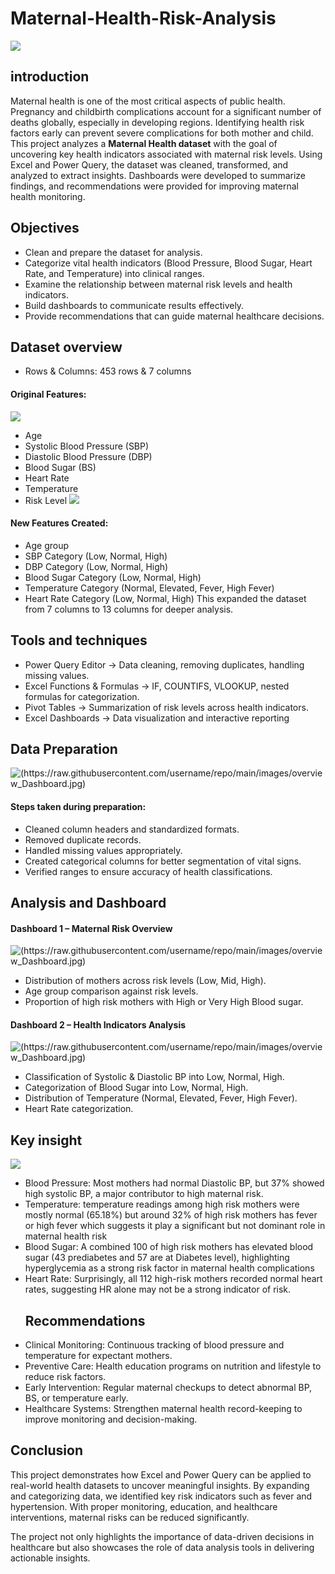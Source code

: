 # Maternal-Health-Risk-Analysis
![](maternal_health.jpg)

##	introduction

Maternal health is one of the most critical aspects of public health. Pregnancy and childbirth complications account for a significant number of deaths globally, especially in developing regions. Identifying health risk factors early can prevent severe complications for both mother and child.
This project analyzes a **Maternal Health dataset** with the goal of uncovering key health indicators associated with maternal risk levels. Using Excel and Power Query, the dataset was cleaned, transformed, and analyzed to extract insights. Dashboards were developed to summarize findings, and recommendations were provided for improving maternal health monitoring.

##  Objectives
- Clean and prepare the dataset for analysis.
- Categorize vital health indicators (Blood Pressure, Blood Sugar, Heart Rate, and Temperature) into clinical ranges.
- Examine the relationship between maternal risk levels and health indicators.
- Build dashboards to communicate results effectively.
- Provide recommendations that can guide maternal healthcare decisions.
##  Dataset overview
- Rows & Columns: 453 rows  & 7 columns
#### Original Features:
![](https://github.com/christopherstanleyobinna-rgb/Maternal-Health-Risk-Analysis/blob/main/Orignal_%20dataset.jpg)
- Age
- Systolic Blood Pressure (SBP)
- Diastolic Blood Pressure (DBP)
- Blood Sugar (BS)
- Heart Rate
- Temperature
- Risk Level
![](Orignal_dataset.jpg)
#### New Features Created:
- Age group
- SBP Category (Low, Normal, High)
- DBP Category (Low, Normal, High)
- Blood Sugar Category (Low, Normal, High)
- Temperature Category (Normal, Elevated, Fever, High Fever)
- Heart Rate Category (Low, Normal, High)
This expanded the dataset from 7 columns to 13 columns for deeper analysis.
## Tools and techniques
- Power Query Editor → Data cleaning, removing duplicates, handling missing values.
- Excel Functions & Formulas → IF, COUNTIFS, VLOOKUP, nested formulas for categorization.
- Pivot Tables → Summarization of risk levels across health indicators.
- Excel Dashboards → Data visualization and interactive reporting
  
## Data Preparation
![(https://raw.githubusercontent.com/username/repo/main/images/overview_Dashboard.jpg)](https://github.com/christopherstanleyobinna-rgb/Maternal-Health-Risk-Analysis/blob/main/Data_preparation.jpg)
#### Steps taken during preparation:
- Cleaned column headers and standardized formats.
- Removed duplicate records.
- Handled missing values appropriately.
- Created categorical columns for better segmentation of vital signs.
- Verified ranges to ensure accuracy of health classifications.
 ## Analysis and Dashboard
#### Dashboard 1 – Maternal Risk Overview
![(https://raw.githubusercontent.com/username/repo/main/images/overview_Dashboard.jpg)](https://github.com/christopherstanleyobinna-rgb/Maternal-Health-Risk-Analysis/blob/main/overview%20_dashboard.jpg)
- Distribution of mothers across risk levels (Low, Mid, High).
- Age group comparison against risk levels.
- Proportion of high risk mothers with High or Very High Blood sugar.
#### Dashboard 2 – Health Indicators Analysis
![(https://raw.githubusercontent.com/username/repo/main/images/overview_Dashboard.jpg)](https://github.com/christopherstanleyobinna-rgb/Maternal-Health-Risk-Analysis/blob/main/key_indicators.jpg)
- Classification of Systolic & Diastolic BP into Low, Normal, High.
- Categorization of Blood Sugar into Low, Normal, High.
- Distribution of Temperature (Normal, Elevated, Fever, High Fever).
- Heart Rate categorization.
## Key insight
![](https://github.com/christopherstanleyobinna-rgb/Maternal-Health-Risk-Analysis/blob/main/Analysis.jpg)
- Blood Pressure: Most mothers had normal Diastolic BP, but 37% showed high systolic BP, a major contributor to high maternal risk.
- Temperature: temperature readings among high risk mothers were mostly normal (65.18%) but around 32% of high risk mothers has fever or high fever which suggests it play a significant but not dominant role in maternal health risk
- Blood Sugar: A combined 100 of high risk mothers has elevated blood sugar (43 prediabetes and 57 are at Diabetes level), highlighting hyperglycemia as a strong risk factor in maternal health complications
- Heart Rate: Surprisingly, all 112 high-risk mothers recorded normal heart rates, suggesting HR alone may not be a strong indicator of risk.
  ## Recommendations
- Clinical Monitoring: Continuous tracking of blood pressure and temperature for expectant mothers.
- Preventive Care: Health education programs on nutrition and lifestyle to reduce risk factors.
- Early Intervention: Regular maternal checkups to detect abnormal BP, BS, or temperature early.
- Healthcare Systems: Strengthen maternal health record-keeping to improve monitoring and decision-making.
## Conclusion
This project demonstrates how Excel and Power Query can be applied to real-world health datasets to uncover meaningful insights. By expanding and categorizing data, we identified key risk indicators such as fever and hypertension. With proper monitoring, education, and healthcare interventions, maternal risks can be reduced significantly.

The project not only highlights the importance of data-driven decisions in healthcare but also showcases the role of data analysis tools in delivering actionable insights.


